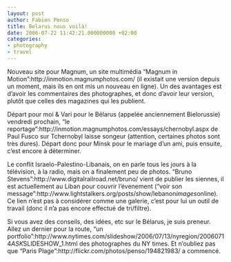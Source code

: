 ```yaml
---
layout: post
author: Fabien Penso
title: Belarus nous voilà!
date: 2006-07-22 11:42:21.000000000 +02:00
categories:
- photography
- travel
---
```

<p>Nouveau site pour Magnum, un site multimédia “Magnum in Motion”:http://inmotion.magnumphotos.com/ (il existait une version depuis un moment, mais ils en ont mis un nouveau en ligne). Un des avantages est d’avoir les commentaires des photographes, et donc d’avoir leur version, plutôt que celles des magazines qui les publient.</p>

<p>Départ pour moi & Vari pour le Bélarus (appelée anciennement Bielorussie) vendredi prochain, “le reportage”:http://inmotion.magnumphotos.com/essays/chernobyl.aspx de Paul Fusco sur Tchernobyl laisse songeur (attention, certaines photos sont très dures). Départ donc pour Minsk pour le mariage d’un ami, puis ensuite, c’est encore à déterminer.</p>

<p>Le conflit Israelo-Palestino-Libanais, on en parle tous les jours à la télévision, à la radio, mais on a finalement peu de photos. “Bruno Stevens”:http://www.digitalrailroad.net/bruno/ vient de publier les siennes, il est actuellement au Liban pour couvrir l’évenement (“voir son message”:http://www.lightstalkers.org/posts/show/lebanon<em>images</em>online). Ce lien n’est pas à considérer comme une galerie, c’est pour lui un outil de travail (donc il n’a pas encore effectué de tri/filtre).</p>

<p>Si vous avez des conseils, des idées, etc sur le Bélarus, je suis preneur. Allez un dernier pour la route, “un portfolio”:http://www.nytimes.com/slideshow/2006/07/13/nyregion/20060714<em>ASK</em>SLIDESHOW_1.html des photographes du NY times. Et n’oubliez pas que “Paris Plage”:http://flickr.com/photos/penso/194821983/ a commencé.</p>

